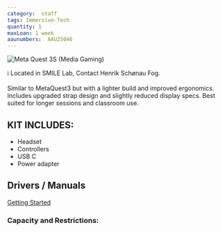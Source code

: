 ```yaml
---
category:  staff
tags: Immersive-Tech
quantity: 1
maxLoan: 1 week
aaunumbers:  AAU25046
---
```

![Meta Quest 3S (Media Gaming)](https://www.uploadvr.com/content/images/size/w1200/2024/09/Quest-3S-UploadVR-hero.png)

ℹ️ Located in SMILE Lab, Contact Henrik Schønau Fog. <br><br>Similar to MetaQuest3 but with a lighter build and improved ergonomics. Includes upgraded strap design and slightly reduced display specs. Best suited for longer sessions and classroom use.
## KIT INCLUDES:
-  Headset  
-  Controllers  
-  USB C  
-  Power adapter

## Drivers / Manuals
[Getting Started](https://www.meta.com/en-gb/help/quest/1274013607104018/)



### Capacity and Restrictions:
